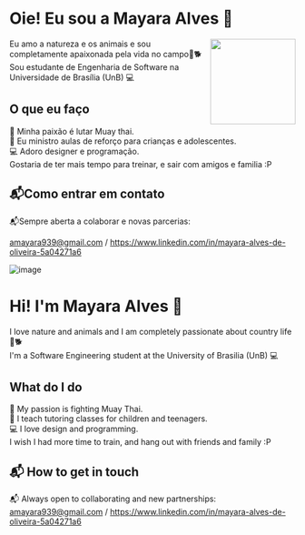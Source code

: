 # Oie! Eu sou a Mayara Alves 👋

<div>
  <img align="right" height="150" src="https://i.pinimg.com/originals/57/61/5b/57615b8c0092a66c1d4058b1692955cc.gif"/>
</div>

Eu amo a natureza e os animais e sou completamente apaixonada pela vida no campo🌱🐕<br /> 
Sou estudante de Engenharia de Software na Universidade de Brasília (UnB) 💻<br /> 



## O que eu faço

💓 Minha paixão é lutar Muay thai. <br /> 
🌱 Eu ministro aulas de reforço para crianças e adolescentes. <br /> 
💻 Adoro designer e programação. <br /> 
Gostaria de ter mais tempo para treinar, e sair com amigos e familia :P <br /> 


## 📬Como entrar em contato <br /> 
📬Sempre aberta a colaborar e novas parcerias: <br />  

amayara939@gmail.com / https://www.linkedin.com/in/mayara-alves-de-oliveira-5a04271a6


![image](https://user-images.githubusercontent.com/67807684/231025491-894c5a04-820c-4af9-b1d5-2f866c8b203d.png)

# Hi! I'm Mayara Alves 👋<br /> 

I love nature and animals and I am completely passionate about country life🌱🐕<br /> 
I'm a Software Engineering student at the University of Brasilia (UnB) 💻 <br /> 

## What do I do <br /> 

💓 My passion is fighting Muay Thai. <br /> 
🌱 I teach tutoring classes for children and teenagers. <br /> 
💻 I love design and programming. <br /> 
I wish I had more time to train, and hang out with friends and family :P <br /> 


## 📬 How to get in touch <br /> 
📬 Always open to collaborating and new partnerships: <br /> 
amayara939@gmail.com / https://www.linkedin.com/in/mayara-alves-de-oliveira-5a04271a6
